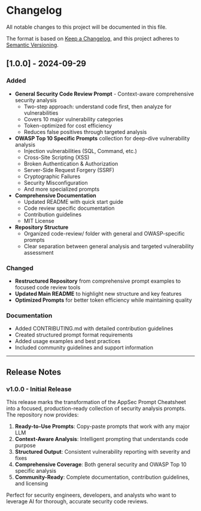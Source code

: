 # Changelog

All notable changes to this project will be documented in this file.

The format is based on [Keep a Changelog](https://keepachangelog.com/en/1.0.0/),
and this project adheres to [Semantic Versioning](https://semver.org/spec/v2.0.0.html).

## [1.0.0] - 2024-09-29

### Added
- **General Security Code Review Prompt** - Context-aware comprehensive security analysis
  - Two-step approach: understand code first, then analyze for vulnerabilities
  - Covers 10 major vulnerability categories
  - Token-optimized for cost efficiency
  - Reduces false positives through targeted analysis
- **OWASP Top 10 Specific Prompts** collection for deep-dive vulnerability analysis
  - Injection vulnerabilities (SQL, Command, etc.)
  - Cross-Site Scripting (XSS)
  - Broken Authentication & Authorization  
  - Server-Side Request Forgery (SSRF)
  - Cryptographic Failures
  - Security Misconfiguration
  - And more specialized prompts
- **Comprehensive Documentation**
  - Updated README with quick start guide
  - Code review specific documentation
  - Contribution guidelines
  - MIT License
- **Repository Structure**
  - Organized code-review/ folder with general and OWASP-specific prompts
  - Clear separation between general analysis and targeted vulnerability assessment

### Changed
- **Restructured Repository** from comprehensive prompt examples to focused code review tools
- **Updated Main README** to highlight new structure and key features
- **Optimized Prompts** for better token efficiency while maintaining quality

### Documentation
- Added CONTRIBUTING.md with detailed contribution guidelines
- Created structured prompt format requirements
- Added usage examples and best practices
- Included community guidelines and support information

---

## Release Notes

### v1.0.0 - Initial Release
This release marks the transformation of the AppSec Prompt Cheatsheet into a focused, production-ready collection of security analysis prompts. The repository now provides:

1. **Ready-to-Use Prompts**: Copy-paste prompts that work with any major LLM
2. **Context-Aware Analysis**: Intelligent prompting that understands code purpose
3. **Structured Output**: Consistent vulnerability reporting with severity and fixes
4. **Comprehensive Coverage**: Both general security and OWASP Top 10 specific analysis
5. **Community-Ready**: Complete documentation, contribution guidelines, and licensing

Perfect for security engineers, developers, and analysts who want to leverage AI for thorough, accurate security code reviews.
